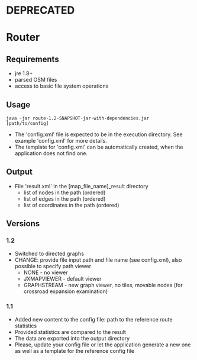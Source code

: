 # DEPRECATED

# Router

## Requirements ##

- jre 1.8+
- parsed OSM files
- access to basic file system operations 

## Usage ##

    java -jar route-1.2-SNAPSHOT-jar-with-dependencies.jar [path/to/config]

- The 'config.xml' file is expected to be in the execution directory. See example 'config.xml' for more details.
- The template for 'config.xml' can be automatically created, when the application does not find one.

## Output ##

- File 'result.xml' in the [map_file_name]_result directory
    - list of nodes in the path (ordered)
    - list of edges in the path (ordered)
    - list of coordinates in the path (ordered)

## Versions ##

### 1.2 ###
- Switched to directed graphs
- CHANGE: provide file input path and file name (see config.xml), also possible to specify path viewer 
    - NONE - no viewer
    - JXMAPVIEWER - default viewer
    - GRAPHSTREAM - new graph viewer, no tiles, movable nodes (for crossroad expansion examination)

### 1.1 ###
- Added new content to the config file: path to the reference route statistics
- Provided statistics are compared to the result
- The data are exported into the output directory
- Please, update your config file or let the application generate a new one as well as a template for the reference config file
